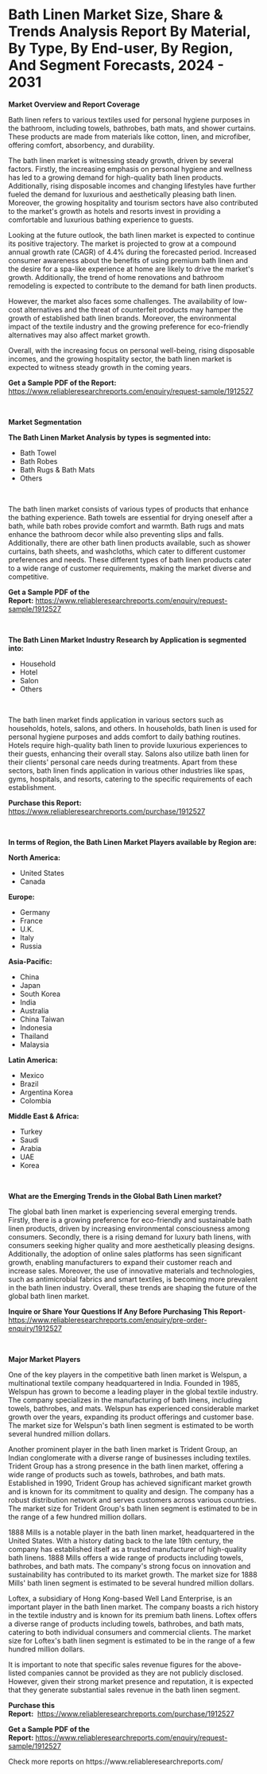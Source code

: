 <p><h1>Bath Linen Market Size, Share & Trends Analysis Report By Material, By Type, By End-user, By Region, And Segment Forecasts, 2024 - 2031</h1></p><p><strong>Market Overview and Report Coverage</strong></p>
<p><p>Bath linen refers to various textiles used for personal hygiene purposes in the bathroom, including towels, bathrobes, bath mats, and shower curtains. These products are made from materials like cotton, linen, and microfiber, offering comfort, absorbency, and durability.</p><p>The bath linen market is witnessing steady growth, driven by several factors. Firstly, the increasing emphasis on personal hygiene and wellness has led to a growing demand for high-quality bath linen products. Additionally, rising disposable incomes and changing lifestyles have further fueled the demand for luxurious and aesthetically pleasing bath linen. Moreover, the growing hospitality and tourism sectors have also contributed to the market's growth as hotels and resorts invest in providing a comfortable and luxurious bathing experience to guests.</p><p>Looking at the future outlook, the bath linen market is expected to continue its positive trajectory. The market is projected to grow at a compound annual growth rate (CAGR) of 4.4% during the forecasted period. Increased consumer awareness about the benefits of using premium bath linen and the desire for a spa-like experience at home are likely to drive the market's growth. Additionally, the trend of home renovations and bathroom remodeling is expected to contribute to the demand for bath linen products.</p><p>However, the market also faces some challenges. The availability of low-cost alternatives and the threat of counterfeit products may hamper the growth of established bath linen brands. Moreover, the environmental impact of the textile industry and the growing preference for eco-friendly alternatives may also affect market growth.</p><p>Overall, with the increasing focus on personal well-being, rising disposable incomes, and the growing hospitality sector, the bath linen market is expected to witness steady growth in the coming years.</p></p>
<p><strong>Get a Sample PDF of the Report:</strong> <a href="https://www.reliableresearchreports.com/enquiry/request-sample/1912527">https://www.reliableresearchreports.com/enquiry/request-sample/1912527</a></p>
<p>&nbsp;</p>
<p><strong>Market Segmentation</strong></p>
<p><strong>The Bath Linen Market Analysis by types is segmented into:</strong></p>
<p><ul><li>Bath Towel</li><li>Bath Robes</li><li>Bath Rugs & Bath Mats</li><li>Others</li></ul></p>
<p>&nbsp;</p>
<p><p>The bath linen market consists of various types of products that enhance the bathing experience. Bath towels are essential for drying oneself after a bath, while bath robes provide comfort and warmth. Bath rugs and mats enhance the bathroom decor while also preventing slips and falls. Additionally, there are other bath linen products available, such as shower curtains, bath sheets, and washcloths, which cater to different customer preferences and needs. These different types of bath linen products cater to a wide range of customer requirements, making the market diverse and competitive.</p></p>
<p><strong>Get a Sample PDF of the Report:</strong>&nbsp;<a href="https://www.reliableresearchreports.com/enquiry/request-sample/1912527">https://www.reliableresearchreports.com/enquiry/request-sample/1912527</a></p>
<p>&nbsp;</p>
<p><strong>The Bath Linen Market Industry Research by Application is segmented into:</strong></p>
<p><ul><li>Household</li><li>Hotel</li><li>Salon</li><li>Others</li></ul></p>
<p>&nbsp;</p>
<p><p>The bath linen market finds application in various sectors such as households, hotels, salons, and others. In households, bath linen is used for personal hygiene purposes and adds comfort to daily bathing routines. Hotels require high-quality bath linen to provide luxurious experiences to their guests, enhancing their overall stay. Salons also utilize bath linen for their clients' personal care needs during treatments. Apart from these sectors, bath linen finds application in various other industries like spas, gyms, hospitals, and resorts, catering to the specific requirements of each establishment.</p></p>
<p><strong>Purchase this Report:</strong>&nbsp; <a href="https://www.reliableresearchreports.com/purchase/1912527">https://www.reliableresearchreports.com/purchase/1912527</a></p>
<p>&nbsp;</p>
<p><strong>In terms of Region, the Bath Linen Market Players available by Region are:</strong></p>
<p>
    <p> <strong> North America: </strong>
        <ul>
            <li>United States</li>
            <li>Canada</li>
        </ul>
        </p> 
    <p> <strong> Europe: </strong>
        <ul>
            <li>Germany</li>
            <li>France</li>
            <li>U.K.</li>
            <li>Italy</li>
            <li>Russia</li>
        </ul>
        </p> 
    <p> <strong> Asia-Pacific: </strong>
        <ul>
            <li>China</li>
            <li>Japan</li>
            <li>South Korea</li>
            <li>India</li>
            <li>Australia</li>
            <li>China Taiwan</li>
            <li>Indonesia</li>
            <li>Thailand</li>
            <li>Malaysia</li>
        </ul>
        </p> 
    <p> <strong> Latin America: </strong>
        <ul>
            <li>Mexico</li>
            <li>Brazil</li>
            <li>Argentina Korea</li>
            <li>Colombia</li>
        </ul>
        </p> 
    <p> <strong> Middle East & Africa: </strong>
        <ul>
            <li>Turkey</li>
            <li>Saudi</li>
            <li>Arabia</li>
            <li>UAE</li>
            <li>Korea</li>
        </ul>
    </p>
    </p>
<p>&nbsp;</p>
<p><strong>What are the Emerging Trends in the Global Bath Linen market?</strong></p>
<p><p>The global bath linen market is experiencing several emerging trends. Firstly, there is a growing preference for eco-friendly and sustainable bath linen products, driven by increasing environmental consciousness among consumers. Secondly, there is a rising demand for luxury bath linens, with consumers seeking higher quality and more aesthetically pleasing designs. Additionally, the adoption of online sales platforms has seen significant growth, enabling manufacturers to expand their customer reach and increase sales. Moreover, the use of innovative materials and technologies, such as antimicrobial fabrics and smart textiles, is becoming more prevalent in the bath linen industry. Overall, these trends are shaping the future of the global bath linen market.</p></p>
<p><strong>Inquire or Share Your Questions If Any Before Purchasing This Report</strong>- <a href="https://www.reliableresearchreports.com/enquiry/pre-order-enquiry/1912527">https://www.reliableresearchreports.com/enquiry/pre-order-enquiry/1912527</a></p>
<p>&nbsp;</p>
<p><strong>Major Market Players</strong></p>
<p><p>One of the key players in the competitive bath linen market is Welspun, a multinational textile company headquartered in India. Founded in 1985, Welspun has grown to become a leading player in the global textile industry. The company specializes in the manufacturing of bath linens, including towels, bathrobes, and mats. Welspun has experienced considerable market growth over the years, expanding its product offerings and customer base. The market size for Welspun's bath linen segment is estimated to be worth several hundred million dollars.</p><p>Another prominent player in the bath linen market is Trident Group, an Indian conglomerate with a diverse range of businesses including textiles. Trident Group has a strong presence in the bath linen market, offering a wide range of products such as towels, bathrobes, and bath mats. Established in 1990, Trident Group has achieved significant market growth and is known for its commitment to quality and design. The company has a robust distribution network and serves customers across various countries. The market size for Trident Group's bath linen segment is estimated to be in the range of a few hundred million dollars.</p><p>1888 Mills is a notable player in the bath linen market, headquartered in the United States. With a history dating back to the late 19th century, the company has established itself as a trusted manufacturer of high-quality bath linens. 1888 Mills offers a wide range of products including towels, bathrobes, and bath mats. The company's strong focus on innovation and sustainability has contributed to its market growth. The market size for 1888 Mills' bath linen segment is estimated to be several hundred million dollars.</p><p>Loftex, a subsidiary of Hong Kong-based Well Land Enterprise, is an important player in the bath linen market. The company boasts a rich history in the textile industry and is known for its premium bath linens. Loftex offers a diverse range of products including towels, bathrobes, and bath mats, catering to both individual consumers and commercial clients. The market size for Loftex's bath linen segment is estimated to be in the range of a few hundred million dollars.</p><p>It is important to note that specific sales revenue figures for the above-listed companies cannot be provided as they are not publicly disclosed. However, given their strong market presence and reputation, it is expected that they generate substantial sales revenue in the bath linen segment.</p></p>
<p><strong>Purchase this Report:</strong>&nbsp;&nbsp;<a href="https://www.reliableresearchreports.com/purchase/1912527">https://www.reliableresearchreports.com/purchase/1912527</a></p>
<p></p>
<p><strong>Get a Sample PDF of the Report:</strong>&nbsp;<a href="https://www.reliableresearchreports.com/enquiry/request-sample/1912527">https://www.reliableresearchreports.com/enquiry/request-sample/1912527</a></p>
<p>Check more reports on https://www.reliableresearchreports.com/</p>